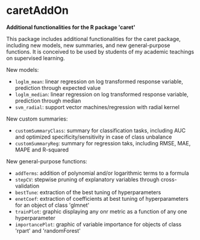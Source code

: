 # caretAddOn
__Additional functionalities for the R package 'caret'__

This package includes additional functionalities for the caret package, including new models, new summaries, and new general-purpose functions.
It is conceived to be used by students of my academic teachings on supervised learning.

New models:
- `loglm_mean`: linear regression on log transformed response variable, prediction through expected value
- `loglm_median`: linear regression on log transformed response variable, prediction through median
- `svm_radial`: support vector machines/regression with radial kernel

New custom summaries:
- `customSummaryClass`: summary for classification tasks, including AUC and optimized specificity/sensitivity in case of class unbalance
- `customSummaryReg`: summary for regression taks, including RMSE, MAE, MAPE and R-squared

New general-purpose functions:
- `addTerms`: addition of polynomial and/or logarithmic terms to a formula
- `stepCV`: stepwise pruning of explanatory variables through cross-validation
- `bestTune`: extraction of the best tuning of hyperparameters
- `enetCoef`: extraction of coefficients at best tuning of hyperparameters for an object of class 'glmnet'
- `trainPlot`: graphic displaying any onr metric as a function of any one hyperparameter
- `importancePlot`: graphic of variable importance for objects of class 'rpart' and 'randomForest'
